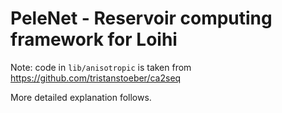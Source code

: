 # PeleNet - Reservoir computing framework for Loihi

Note: code in ``lib/anisotropic`` is taken from https://github.com/tristanstoeber/ca2seq

More detailed explanation follows.
